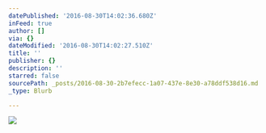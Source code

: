 ```yaml
---
datePublished: '2016-08-30T14:02:36.680Z'
inFeed: true
author: []
via: {}
dateModified: '2016-08-30T14:02:27.510Z'
title: ''
publisher: {}
description: ''
starred: false
sourcePath: _posts/2016-08-30-2b7efecc-1a07-437e-8e30-a78ddf538d16.md
_type: Blurb

---
```

![](https://the-grid-user-content.s3-us-west-2.amazonaws.com/a0b8814a-de23-4d2f-af73-0a49d0ddcf76.jpg)